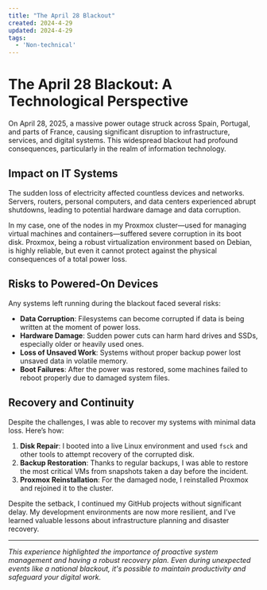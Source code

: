 ```yaml
---
title: "The April 28 Blackout"
created: 2024-4-29
updated: 2024-4-29
tags:
  - 'Non-technical'
---
```


# The April 28 Blackout: A Technological Perspective

On April 28, 2025, a massive power outage struck across Spain, Portugal, and parts of France, causing significant disruption to infrastructure, services, and digital systems. This widespread blackout had profound consequences, particularly in the realm of information technology.

## Impact on IT Systems

The sudden loss of electricity affected countless devices and networks. Servers, routers, personal computers, and data centers experienced abrupt shutdowns, leading to potential hardware damage and data corruption.

In my case, one of the nodes in my Proxmox cluster—used for managing virtual machines and containers—suffered severe corruption in its boot disk. Proxmox, being a robust virtualization environment based on Debian, is highly reliable, but even it cannot protect against the physical consequences of a total power loss.

## Risks to Powered-On Devices

Any systems left running during the blackout faced several risks:

- **Data Corruption**: Filesystems can become corrupted if data is being written at the moment of power loss.
- **Hardware Damage**: Sudden power cuts can harm hard drives and SSDs, especially older or heavily used ones.
- **Loss of Unsaved Work**: Systems without proper backup power lost unsaved data in volatile memory.
- **Boot Failures**: After the power was restored, some machines failed to reboot properly due to damaged system files.

## Recovery and Continuity

Despite the challenges, I was able to recover my systems with minimal data loss. Here’s how:

1. **Disk Repair**: I booted into a live Linux environment and used `fsck` and other tools to attempt recovery of the corrupted disk.
2. **Backup Restoration**: Thanks to regular backups, I was able to restore the most critical VMs from snapshots taken a day before the incident.
3. **Proxmox Reinstallation**: For the damaged node, I reinstalled Proxmox and rejoined it to the cluster.

Despite the setback, I continued my GitHub projects without significant delay. My development environments are now more resilient, and I’ve learned valuable lessons about infrastructure planning and disaster recovery.

---

_This experience highlighted the importance of proactive system management and having a robust recovery plan. Even during unexpected events like a national blackout, it's possible to maintain productivity and safeguard your digital work._
